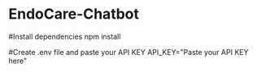 # EndoCare-Chatbot

#Install dependencies
npm install

#Create .env file and paste your API KEY
API_KEY="Paste your API KEY here"


